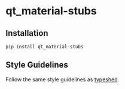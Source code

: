 # qt_material-stubs

## Installation

```
pip install qt_material-stubs
```

## Style Guidelines

Follow the same style guidelines as [typeshed](https://github.com/python/typeshed/blob/master/CONTRIBUTING.md).
